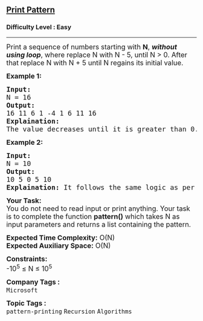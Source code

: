 <h2><a href="https://www.geeksforgeeks.org/problems/print-pattern3549/1?page=1&category=Recursion&difficulty=Easy&sortBy=accuracy">Print Pattern</a></h2><h3>Difficulty Level : Easy</h3><hr><div class="problems_problem_content__Xm_eO"><p><span style="font-size: 18px;">Print a sequence of numbers starting with <strong>N</strong>,&nbsp;<strong><em>without using loop</em></strong>, where replace N with N - 5, until N &gt; 0. After that replace N with N + 5 until N regains its initial value.</span></p>
<p><strong><span style="font-size: 18px;">Example 1:</span></strong></p>
<pre><span style="font-size: 18px;"><strong>Input:</strong> <br>N = 16
<strong>Output:</strong> <br>16 11 6 1 -4 1 6 11 16
<strong>Explaination:</strong> <br>The value decreases until it is greater than 0. After that it increases and stops when it becomes 16 again.</span></pre>
<p><strong><span style="font-size: 18px;">Example 2:</span></strong></p>
<pre><span style="font-size: 18px;"><strong>Input:</strong> <br>N = 10
<strong>Output:</strong> <br>10 5 0 5 10
<strong>Explaination:</strong> It follows the same logic as per the above example.</span></pre>
<p><span style="font-size: 18px;"><strong>Your Task:</strong><br>You do not need to read input or print anything. Your task is to complete the function <strong>pattern()</strong> which takes N as input parameters and returns a list containing the pattern.</span></p>
<p><span style="font-size: 18px;"><strong>Expected Time Complexity:</strong> O(N)<br><strong>Expected Auxiliary Space:</strong> O(N)</span></p>
<p><span style="font-size: 18px;"><strong>Constraints:</strong><br>-10<sup>5</sup> ≤ N ≤ 10<sup>5</sup></span></p></div><p><span style=font-size:18px><strong>Company Tags : </strong><br><code>Microsoft</code>&nbsp;<br><p><span style=font-size:18px><strong>Topic Tags : </strong><br><code>pattern-printing</code>&nbsp;<code>Recursion</code>&nbsp;<code>Algorithms</code>&nbsp;